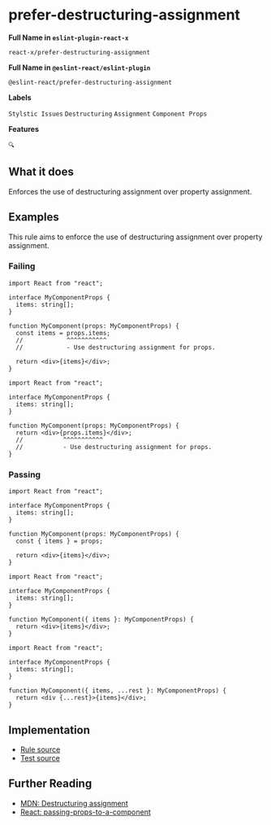 # prefer-destructuring-assignment

**Full Name in `eslint-plugin-react-x`**

```plain copy
react-x/prefer-destructuring-assignment
```

**Full Name in `@eslint-react/eslint-plugin`**

```plain copy
@eslint-react/prefer-destructuring-assignment
```

**Labels**

`Stylstic Issues` `Destructuring` `Assignment` `Component Props`

**Features**

`🔍`

## What it does

Enforces the use of destructuring assignment over property assignment.

## Examples

This rule aims to enforce the use of destructuring assignment over property assignment.

### Failing

```tsx
import React from "react";

interface MyComponentProps {
  items: string[];
}

function MyComponent(props: MyComponentProps) {
  const items = props.items;
  //            ^^^^^^^^^^^
  //            - Use destructuring assignment for props.

  return <div>{items}</div>;
}
```

```tsx
import React from "react";

interface MyComponentProps {
  items: string[];
}

function MyComponent(props: MyComponentProps) {
  return <div>{props.items}</div>;
  //           ^^^^^^^^^^^
  //           - Use destructuring assignment for props.
}
```

### Passing

```tsx
import React from "react";

interface MyComponentProps {
  items: string[];
}

function MyComponent(props: MyComponentProps) {
  const { items } = props;

  return <div>{items}</div>;
}
```

```tsx
import React from "react";

interface MyComponentProps {
  items: string[];
}

function MyComponent({ items }: MyComponentProps) {
  return <div>{items}</div>;
}
```

```tsx
import React from "react";

interface MyComponentProps {
  items: string[];
}

function MyComponent({ items, ...rest }: MyComponentProps) {
  return <div {...rest}>{items}</div>;
}
```

## Implementation

- [Rule source](https://github.com/rEl1cx/eslint-react/tree/main/packages/plugins/eslint-plugin-react-x/src/rules/prefer-destructuring-assignment.ts)
- [Test source](https://github.com/rEl1cx/eslint-react/tree/main/packages/plugins/eslint-plugin-react-x/src/rules/prefer-destructuring-assignment.spec.ts)

## Further Reading

- [MDN: Destructuring assignment](https://developer.mozilla.org/en-US/docs/Web/JavaScript/Reference/Operators/Destructuring_assignment)
- [React: passing-props-to-a-component](https://react.dev/learn/passing-props-to-a-component#step-2-read-props-inside-the-child-component)
